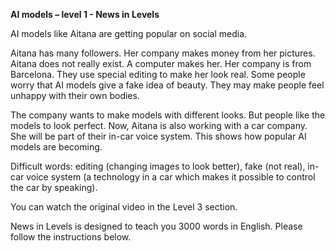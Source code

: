 <p><strong>AI models – level 1 - News in Levels</strong></p>
<p>AI models like Aitana are getting popular on social media.</p>
<p>Aitana has many followers. Her company makes money from her pictures. Aitana does not really exist. A computer makes her. Her company is from Barcelona. They use special editing to make her look real. Some people worry that AI models give a fake idea of beauty. They may make people feel unhappy with their own bodies.</p>
<p>The company wants to make models with different looks. But people like the models to look perfect. Now, Aitana is also working with a car company. She will be part of their in-car voice system. This shows how popular AI models are becoming.</p>
<p>Difficult words: editing (changing images to look better), fake (not real), in-car voice system (a technology in a car which makes it possible to control the car by speaking).</p>
<p>You can watch the original video in the Level 3 section.</p>
<p>News in Levels is designed to teach you 3000 words in English. Please follow the instructions
below.</p>